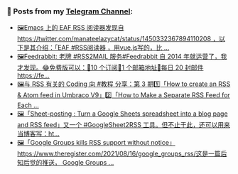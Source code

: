 ### 📰 Posts from my [Telegram Channel](https://t.me/s/aboutrss):
<!-- BLOG-POST-LIST:START -->
- [🖼Emacs 上的 EAF RSS 阅读器发现自 https://twitter.com/manateelazycat/status/1450332367894110208 ，以下是其介绍：「EAF #RSS阅读器 ，用vue.js写的，比 ...](https://t.me/aboutrss/1124)
- [🖼Feedrabbit: 老牌 #RSS2MAIL 服务#Feedrabbit 自 2014 年就运营了，我才发现。😂免费版可以：🔸10 个订阅🔸1 个邮箱地址🔸每日 20 封邮件https://fe...](https://t.me/aboutrss/1123)
- [🖼与 RSS 有关的 Coding 向 #教程 分享：第 3 期1️⃣「How to create an RSS & Atom feed in Umbraco V9」2️⃣「How to Make a Separate RSS Feed for Each ...](https://t.me/aboutrss/1122)
- [🖼「Sheet-posting : Turn a Google Sheets spreadsheet into a blog page and RSS feed」又一个 #GoogleSheet2RSS 工具。但不止于此，还可以用来当博客写：ht...](https://t.me/aboutrss/1121)
- [🖼「Google Groups kills RSS support without notice」https://www.theregister.com/2021/08/16/google_groups_rss/这是一篇后知后觉的推送， Google Groups ...](https://t.me/aboutrss/1120)
<!-- BLOG-POST-LIST:END -->

<!--
**AboutRSS/AboutRSS** is a ✨ _special_ ✨ repository because its `README.md` (this file) appears on your GitHub profile.

Here are some ideas to get you started:

- 🔭 I’m currently working on ...
- 🌱 I’m currently learning ...
- 👯 I’m looking to collaborate on ...
- 🤔 I’m looking for help with ...
- 💬 Ask me about ...
- 📫 How to reach me: ...
- 😄 Pronouns: ...
- ⚡ Fun fact: ...
-->
